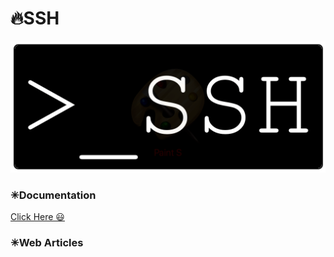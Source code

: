 # 🔥SSH

<img alt="Technology" width="700px" src="/assets/images/ssh.png"/>

### ✳Documentation

<a 
href="https://github.com/gopibabus/DeveloperTools/tree/master/ssh#ssh-essentials"
target="_blank"
class="btn btn-light text-dark border-dark btn-lg form-control">Click Here 😃
</a>

### ✳Web Articles
